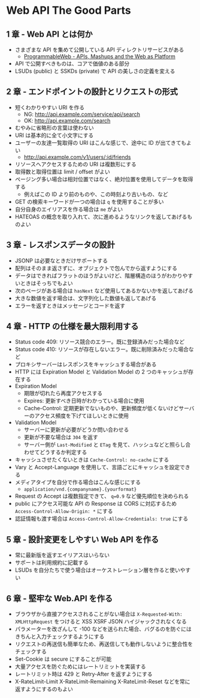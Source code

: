 # Web API The Good Parts

## 1 章 - Web API とは何か

- さまざまな API を集めて公開している API ディレクトリサービスがある
  - [ProgrammableWeb - APIs, Mashups and the Web as Platform](https://www.programmableweb.com/)
- API で公開すべきものは、コアで価値のある部分
- LSUDs (public) と SSKDs (private) で API の美しさの定義を変える

## 2 章 - エンドポイントの設計とリクエストの形式

- 短くわかりやすい URI を作る
  - NG: http://api.example.com/service/api/search
  - OK: http://api.example.com/search
- むやみに省略形の言葉は使わない
- URI は基本的に全て小文字にする
- ユーザーの友達一覧取得の URI はこんな感じで、途中に ID が出てきてもよい
  - http://api.example.com/v1/users/:id/friends
- リソースへアクセスするための URI は複数形にする
- 取得数と取得位置は limit / offset がよい
- ページング多い場合は相対位置ではなく、絶対位置を使用してデータを取得する
  - 例えばこの ID より前のものや、この時刻より古いもの、など
- GET の検索キーワードが一つの場合は `q` を使用することが多い
- 自分自身のエイリアスを作る場合は `me` がよい
- HATEOAS の概念を取り入れて、次に進めるようなリンクを返してあげるものよい

## 3 章 - レスポンスデータの設計

- JSONP は必要なときだけサポートする
- 配列はそのまま返さずに、オブジェクトで包んでから返すようにする
- データはできればフラットのほうがよいけど、階層構造のほうがわかりやすいときはそっちでもよい
- 次のページがある場合は `hasNext` など使用してあるかないかを返してあげる
- 大きな数値を返す場合は、文字列化した数値も返してあげる
- エラーを返すときはメッセージとコードを返す

## 4 章 - HTTP の仕様を最大限利用する

- Status code 409: リソース競合のエラー。既に登録済みだった場合など
- Status code 410: リソースが存在しないエラー。既に削除済みだった場合など
- プロキシサーバーはレスポンスをキャッシュする場合がある
- HTTP には Expiration Model と Validation Model の 2 つのキャッシュが存在する
- Expiration Model
  - 期限が切れたら再度アクセスする
  - Expires: 更新すべき日時がわかっている場合に使用
  - Cache-Control: 定期更新でないものや、更新頻度が低くないけどサーバーのアクセス頻度を下げてほしいときに使用
- Validation Model
  - サーバーに更新が必要がどうか問い合わせる
  - 更新が不要な場合は `304` を返す
  - サーバー側が `Last-Modified` と `ETag` を見て、ハッシュなどと照らし合わせてどうするか判定する
- キャッシュさせたくないときは `Cache-Control: no-cache` にする
- Vary と Accept-Language を使用して、言語ごとにキャッシュを設定できる
- メディアタイプを自分で作る場合はこんな感じにする
  - `application/vnd.{companyname}.{yourformat}`
- Request の Accept は複数指定できて、 `q=0.9` など優先順位を決められる
- public にアクセス可能な API の Response は CORS に対応するため `Access-Control-Allow-Origin: *` にする
- 認証情報も渡す場合は `Access-Control-Allow-Credentials: true` にする

## 5 章 - 設計変更をしやすい Web API を作る

- 常に最新版を返すエイリアスはいらない
- サポートは利用規約に記載する
- LSUDs を自分たちで使う場合はオーケストレーション層を作ると使いやすい

## 6 章 - 堅牢な Web.API を作る

- ブラウザから直接アクセスされることがない場合は `X-Requested-With: XMLHttpRequest` をつけると XSS XSRF JSON ハイジャックされなくなる
- パラメーターを改ざんして -100 などを送られた場合、バグるのを防ぐにはきちんと入力チェックするようにする
- リクエストの再送信も簡単なため、再送信しても動作しないように整合性をチェックする
- Set-Cookie は secure にすることが可能
- 大量アクセスを防ぐためにはレートリミットを実装する
- レートリミット時は 429 と Retry-After を返すようにする
- X-RateLimit-Limit X-RateLimit-Remaining X-RateLimit-Reset などを常に返すようにするのもよい

